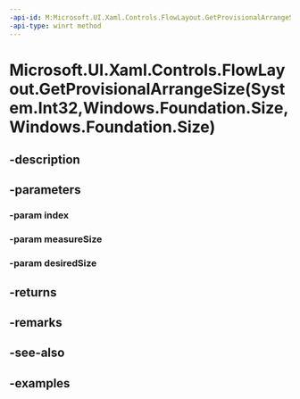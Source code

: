 ```yaml
---
-api-id: M:Microsoft.UI.Xaml.Controls.FlowLayout.GetProvisionalArrangeSize(System.Int32,Windows.Foundation.Size,Windows.Foundation.Size)
-api-type: winrt method
---
```


# Microsoft.UI.Xaml.Controls.FlowLayout.GetProvisionalArrangeSize(System.Int32,Windows.Foundation.Size,Windows.Foundation.Size)

<!--
protected virtual Windows.Foundation.Size GetProvisionalArrangeSize (int index, Windows.Foundation.Size measureSize, Windows.Foundation.Size desiredSize);
-->


## -description

## -parameters

### -param index

### -param measureSize

### -param desiredSize

## -returns

## -remarks

## -see-also

## -examples


